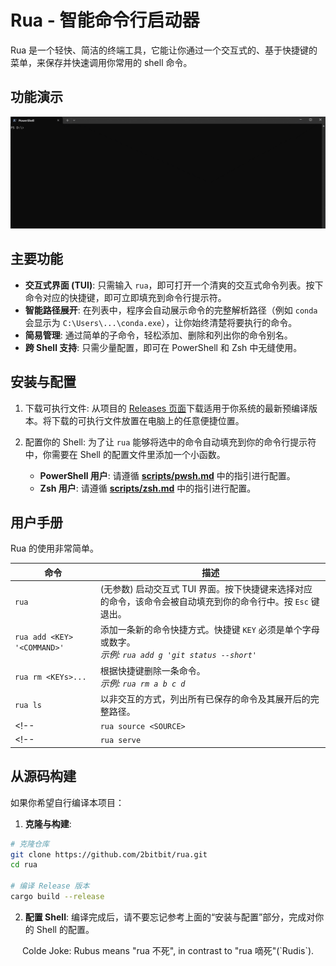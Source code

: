 # Rua - 智能命令行启动器

Rua 是一个轻快、简洁的终端工具，它能让你通过一个交互式的、基于快捷键的菜单，来保存并快速调用你常用的 shell 命令。

## 功能演示

<img src="./demo.gif" alt="demo" width="auto">

## 主要功能

* **交互式界面 (TUI)**: 只需输入 `rua`，即可打开一个清爽的交互式命令列表。按下命令对应的快捷键，即可立即填充到命令行提示符。
* **智能路径展开**: 在列表中，程序会自动展示命令的完整解析路径（例如 `conda` 会显示为 `C:\Users\...\conda.exe`），让你始终清楚将要执行的命令。
* **简易管理**: 通过简单的子命令，轻松添加、删除和列出你的命令别名。
* **跨 Shell 支持**: 只需少量配置，即可在 PowerShell 和 Zsh 中无缝使用。

## 安装与配置

1. 下载可执行文件: 从项目的 [Releases 页面](https://github.com/2bitbit/rua/releases/latest)下载适用于你系统的最新预编译版本。将下载的可执行文件放置在电脑上的任意便捷位置。

2. 配置你的 Shell: 为了让 `rua` 能够将选中的命令自动填充到你的命令行提示符中，你需要在 Shell 的配置文件里添加一个小函数。
    * **PowerShell 用户**: 请遵循 [**scripts/pwsh.md**](https://github.com/2bitbit/rua/blob/main/scripts/pwsh.md) 中的指引进行配置。
    * **Zsh 用户**: 请遵循 [**scripts/zsh.md**](https://github.com/2bitbit/rua/blob/main/scripts/zsh.md) 中的指引进行配置。

## 用户手册

Rua 的使用非常简单。<!-- 所有操作都针对当前设置的命令源。 -->

| 命令 | 描述 |
|---|---|
| `rua` | (无参数) 启动交互式 TUI 界面。按下快捷键来选择对应的命令，该命令会被自动填充到你的命令行中。按 `Esc` 键退出。 |
| `rua add <KEY> '<COMMAND>'` | 添加一条新的命令快捷方式。快捷键 `KEY` 必须是单个字母或数字。<br/>*示例: `rua add g 'git status --short'`* |
| `rua rm <KEYs>...` | 根据快捷键删除一条命令。<br/>*示例: `rua rm a b c d`* |
| `rua ls` | 以非交互的方式，列出所有已保存的命令及其展开后的完整路径。 |
<!-- | `rua source <SOURCE>` | *(计划中功能)* 设置默认的命令来源。来源可以是本地文件或远程服务器。 | -->
<!-- | `rua serve` | *(计划中功能)* 启动一个 HTTP 服务器，用于在不同设备间共享你的命令列表。 | -->

## 从源码构建

如果你希望自行编译本项目：
1. **克隆与构建**:
```sh
# 克隆仓库
git clone https://github.com/2bitbit/rua.git
cd rua

# 编译 Release 版本
cargo build --release
```
2. **配置 Shell**: 编译完成后，请不要忘记参考上面的“安装与配置”部分，完成对你的 Shell 的配置。

<p align="center"> Colde Joke: 
Rubus means "rua 不死", in contrast to "rua 嘀死"(`Rudis`).
</p>